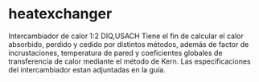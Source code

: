 # heatexchanger
Intercambiador de calor 1:2 DIQ,USACH
Tiene el fin de calcular el calor absorbido, perdido y cedido por distintos métodos, además de factor de incrustaciones, temperatura de pared y coeficientes globales de transferencia de calor mediante el método de Kern.
Las especificaciones del intercambiador estan adjuntadas en la guía.

